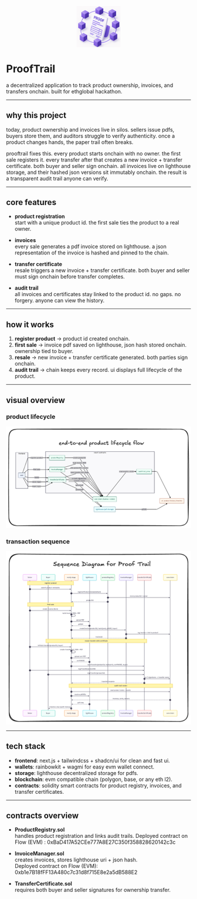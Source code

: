 <div align="center">
  <img src="./public/logo.png" alt="ProofTrail Logo" width="120">
</div>

# ProofTrail

a decentralized application to track product ownership, invoices, and transfers onchain. built for ethglobal hackathon.

---

## why this project

today, product ownership and invoices live in silos. sellers issue pdfs, buyers store them, and auditors struggle to verify authenticity. once a product changes hands, the paper trail often breaks.  

prooftrail fixes this. every product starts onchain with no owner. the first sale registers it. every transfer after that creates a new invoice + transfer certificate. both buyer and seller sign onchain. all invoices live on lighthouse storage, and their hashed json versions sit immutably onchain. the result is a transparent audit trail anyone can verify.

---

## core features

- **product registration**  
  start with a unique product id. the first sale ties the product to a real owner.  

- **invoices**  
  every sale generates a pdf invoice stored on lighthouse. a json representation of the invoice is hashed and pinned to the chain.  

- **transfer certificate**  
  resale triggers a new invoice + transfer certificate. both buyer and seller must sign onchain before transfer completes.  

- **audit trail**  
  all invoices and certificates stay linked to the product id. no gaps. no forgery. anyone can view the history.  

---

## how it works

1. **register product** → product id created onchain.  
2. **first sale** → invoice pdf saved on lighthouse, json hash stored onchain. ownership tied to buyer.  
3. **resale** → new invoice + transfer certificate generated. both parties sign onchain.  
4. **audit trail** → chain keeps every record. ui displays full lifecycle of the product.  

---

## visual overview

### product lifecycle
![Product Lifecycle](./public/lifecycle.png)

### transaction sequence  
![ Sequence Diagram](./public/sequence.png)

---

## tech stack

- **frontend**: next.js + tailwindcss + shadcn/ui for clean and fast ui.  
- **wallets**: rainbowkit + wagmi for easy evm wallet connect.  
- **storage**: lighthouse decentralized storage for pdfs.  
- **blockchain**: evm compatible chain (polygon, base, or any eth l2).  
- **contracts**: solidity smart contracts for product registry, invoices, and transfer certificates.  

---

## contracts overview

- **ProductRegistry.sol**  
  handles product registration and links audit trails.
  Deployed contract on Flow (EVM) : 0xBaD417A52CEe777A8E27C350f358828620142c3c 

- **InvoiceManager.sol**  
  creates invoices, stores lighthouse uri + json hash.  
  Deployed contract on Flow (EVM): 0xb1e7B18fFF13A480c7c31d8f715E8e2a5dB588E2


- **TransferCertificate.sol**  
  requires both buyer and seller signatures for ownership transfer.  


